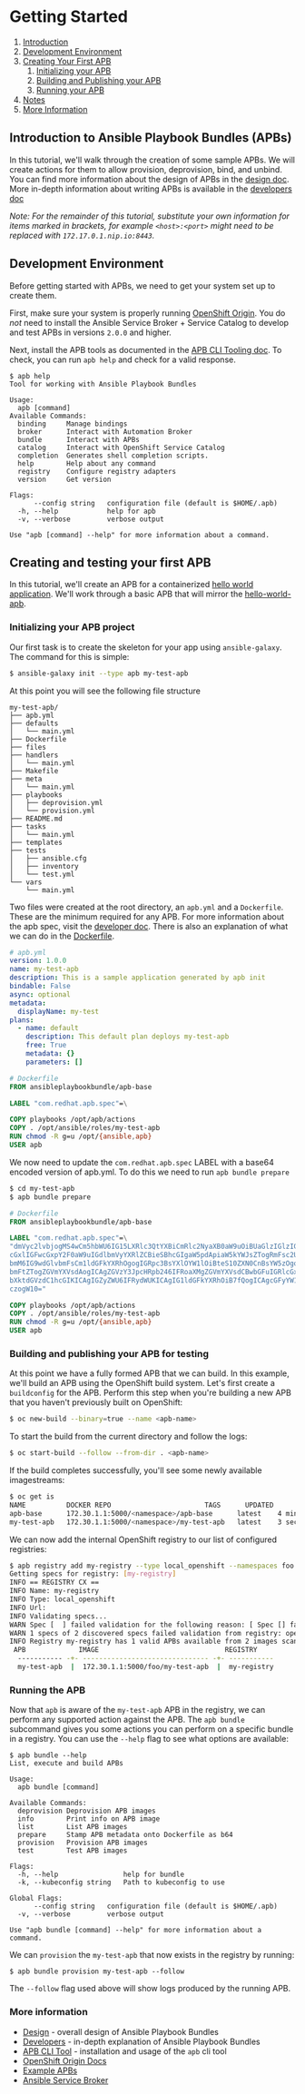 # Getting Started

1. [Introduction](#introduction-to-ansible-playbook-bundles-apbs)
1. [Development Environment](#development-environment)
1. [Creating Your First APB](#creating-and-testing-your-first-apb)
    1. [Initializing your APB](#initializing-your-apb-project)
    1. [Building and Publishing your APB](#building-and-publishing-your-apb-for-testing)
    1. [Running your APB](#running-the-apb)        
1. [Notes](#notes)
1. [More Information](#more-information)

## Introduction to Ansible Playbook Bundles (APBs)

In this tutorial, we'll walk through the creation of some sample APBs.  We will create actions for them to allow provision, deprovision, bind, and unbind.  You can find more information about the design of APBs in the [design doc](https://github.com/fusor/ansible-playbook-bundle/blob/master/docs/design.md).  More in-depth information about writing APBs is available in the [developers doc](developers.md)

*Note:  For the remainder of this tutorial, substitute your own information for items marked in brackets, for example `<host>:<port>` might need to be replaced with `172.17.0.1.nip.io:8443`.*

## Development Environment

Before getting started with APBs, we need to get your system set up to create them.

First, make sure your system is properly running [OpenShift Origin](https://www.openshift.org/). You do *not* need to install the Ansible Service Broker + Service Catalog to develop and test APBs in versions `2.0.0` and higher.

Next, install the APB tools as documented in the [APB CLI Tooling doc](https://github.com/automationbroker/apb/blob/master/docs/apb_cli.md#installing-the-apb-tool).  To check, you can run `apb help` and check for a valid response.
```
$ apb help
Tool for working with Ansible Playbook Bundles

Usage:                                                                
  apb [command]
Available Commands:
  binding     Manage bindings
  broker      Interact with Automation Broker
  bundle      Interact with APBs
  catalog     Interact with OpenShift Service Catalog
  completion  Generates shell completion scripts.
  help        Help about any command
  registry    Configure registry adapters
  version     Get version

Flags:
      --config string   configuration file (default is $HOME/.apb)
  -h, --help            help for apb
  -v, --verbose         verbose output

Use "apb [command] --help" for more information about a command.
```

## Creating and testing your first APB
In this tutorial, we'll create an APB for a containerized [hello world application](https://hub.docker.com/r/ansibleplaybookbundle/hello-world/).  We'll work through a basic APB that will mirror the [hello-world-apb](https://github.com/ansibleplaybookbundle/hello-world-apb).

### Initializing your APB project
Our first task is to create the skeleton for your app using `ansible-galaxy`.  The command for this is simple:
```bash
$ ansible-galaxy init --type apb my-test-apb
```
At this point you will see the following file structure
```
my-test-apb/
├── apb.yml
├── defaults
│   └── main.yml
├── Dockerfile
├── files
├── handlers
│   └── main.yml
├── Makefile
├── meta
│   └── main.yml
├── playbooks
│   ├── deprovision.yml
│   └── provision.yml
├── README.md
├── tasks
│   └── main.yml
├── templates
├── tests
│   ├── ansible.cfg
│   ├── inventory
│   └── test.yml
└── vars
    └── main.yml
```
Two files were created at the root directory, an `apb.yml` and a `Dockerfile`.  These are the minimum required for any APB.  For more information about the apb spec, visit the [developer doc](developers.md#apb-spec-file).  There is also an explanation of what we can do in the [Dockerfile](developers.md#dockerfile).
```yaml
# apb.yml
version: 1.0.0
name: my-test-apb
description: This is a sample application generated by apb init
bindable: False
async: optional
metadata:
  displayName: my-test
plans:
  - name: default
    description: This default plan deploys my-test-apb
    free: True
    metadata: {}
    parameters: []
```
```dockerfile
# Dockerfile
FROM ansibleplaybookbundle/apb-base

LABEL "com.redhat.apb.spec"=\

COPY playbooks /opt/apb/actions
COPY . /opt/ansible/roles/my-test-apb
RUN chmod -R g=u /opt/{ansible,apb}
USER apb
```

We now need to update the `com.redhat.apb.spec` LABEL with a base64 encoded version of apb.yml. To do this we need to run `apb bundle prepare`
```bash
$ cd my-test-apb
$ apb bundle prepare
```

```dockerfile
# Dockerfile
FROM ansibleplaybookbundle/apb-base

LABEL "com.redhat.apb.spec"=\
"dmVyc2lvbjogMS4wCm5hbWU6IG15LXRlc3QtYXBiCmRlc2NyaXB0aW9uOiBUaGlzIGlzIGEgc2Ft\
cGxlIGFwcGxpY2F0aW9uIGdlbmVyYXRlZCBieSBhcGIgaW5pdApiaW5kYWJsZTogRmFsc2UKYXN5\
bmM6IG9wdGlvbmFsCm1ldGFkYXRhOgogIGRpc3BsYXlOYW1lOiBteS10ZXN0CnBsYW5zOgogIC0g\
bmFtZTogZGVmYXVsdAogICAgZGVzY3JpcHRpb246IFRoaXMgZGVmYXVsdCBwbGFuIGRlcGxveXMg\
bXktdGVzdC1hcGIKICAgIGZyZWU6IFRydWUKICAgIG1ldGFkYXRhOiB7fQogICAgcGFyYW1ldGVy\
czogW10="

COPY playbooks /opt/apb/actions
COPY . /opt/ansible/roles/my-test-apb
RUN chmod -R g=u /opt/{ansible,apb}
USER apb
```

### Building and publishing your APB for testing

At this point we have a fully formed APB that we can build. In this example, we'll build an APB using the OpenShift build system. Let's first create a `buildconfig` for the APB. Perform this step when you're building a new APB that you haven't previously built on OpenShift:
```bash
$ oc new-build --binary=true --name <apb-name>
```

To start the build from the current directory and follow the logs:
```bash
$ oc start-build --follow --from-dir . <apb-name>
```

If the build completes successfully, you'll see some newly available imagestreams:
```bash
$ oc get is                    
NAME          DOCKER REPO                       TAGS      UPDATED     
apb-base      172.30.1.1:5000/<namespace>/apb-base      latest    4 minutes ago
my-test-apb   172.30.1.1:5000/<namespace>/my-test-apb   latest    3 seconds ago
```

We can now add the internal OpenShift registry to our list of configured registries:
```bash
$ apb registry add my-registry --type local_openshift --namespaces foo
Getting specs for registry: [my-registry]
INFO == REGISTRY CX ==                            
INFO Name: my-registry                            
INFO Type: local_openshift                        
INFO Url:                                         
INFO Validating specs...                          
WARN Spec [  ] failed validation for the following reason: [ Spec [] failed version validation ]. It will not be made available. 
WARN 1 specs of 2 discovered specs failed validation from registry: openshift-registry 
INFO Registry my-registry has 1 valid APBs available from 2 images scanned 
 APB             IMAGE                               REGISTRY    
  ----------- -+- ------------------------------- -+- ----------- 
  my-test-apb  |  172.30.1.1:5000/foo/my-test-apb  |  my-registry 
```

### Running the APB
Now that `apb` is aware of the `my-test-apb` APB in the registry, we can perform any supported action against the APB. The `apb bundle` subcommand gives you some actions you can perform on a specific bundle in a registry. You can use the `--help` flag to see what options are available:
```
$ apb bundle --help
List, execute and build APBs

Usage:
  apb bundle [command]

Available Commands:
  deprovision Deprovision APB images
  info        Print info on APB image
  list        List APB images
  prepare     Stamp APB metadata onto Dockerfile as b64
  provision   Provision APB images
  test        Test APB images

Flags:
  -h, --help                help for bundle
  -k, --kubeconfig string   Path to kubeconfig to use

Global Flags:
      --config string   configuration file (default is $HOME/.apb)
  -v, --verbose         verbose output

Use "apb bundle [command] --help" for more information about a command.
```

We can `provision` the `my-test-apb` that now exists in the registry by running:
```
$ apb bundle provision my-test-apb --follow
```
The `--follow` flag used above will show logs produced by the running APB.

### More information
* [Design](design.md) - overall design of Ansible Playbook Bundles
* [Developers](developers.md) - in-depth explanation of Ansible Playbook Bundles
* [APB CLI Tool](apb_cli.md) - installation and usage of the `apb` cli tool
* [OpenShift Origin Docs](https://docs.openshift.org/latest/welcome/index.html)
* [Example APBs](https://github.com/ansibleplaybookbundle)
* [Ansible Service Broker](https://github.com/openshift/ansible-service-broker)
